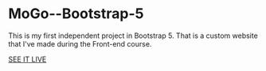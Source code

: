 # MoGo--Bootstrap-5
This is my first independent project in Bootstrap 5. That is a custom website that I've made during the Front-end course.

[SEE IT LIVE](https://leaviki90.github.io/MoGo--Bootstrap-5/)










